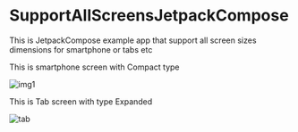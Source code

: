 # SupportAllScreensJetpackCompose
This is JetpackCompose example app that support all screen sizes dimensions for smartphone or tabs etc

This is smartphone screen with Compact type

![img1](https://github.com/HusseinKamal/SupportAllScreensJetpackCompose/assets/29864161/58635583-4eae-46a4-a8b5-6bf7fbc194f5)

This is Tab screen with type Expanded

![tab](https://github.com/HusseinKamal/SupportAllScreensJetpackCompose/assets/29864161/528220dc-c362-42c1-9350-38aa503fd745)
